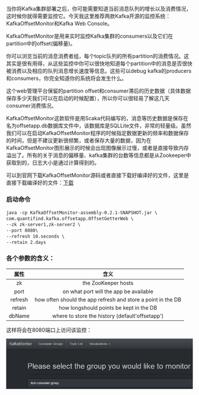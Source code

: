 当你将Kafka集群部署之后，你可能需要知道当前消息队列的增长以及消费情况，这时候你就得需要监控它。今天我这里推荐两款Kafka开源的监控系统：KafkaOffsetMonitor和Kafka Web Console。

KafkaOffsetMonitor是用来实时监控Kafka集群的consumers以及它们在partition中的offset(偏移量)。

你可以浏览当前的消息消费者组，每个topic队列的所有partition的消费情况。这其实是很有用得，从这些监控中你可以很快地知道每个partition中的消息是否很快被消费以及相应的队列消息增长速度等信息。这些可以debug kafka的producers和consumers，你完全知道你的系统将会发生什么。

这个web管理平台保留的partition offset和consumer滞后的历史数据（具体数据保存多少天我们可以在启动的时候配置），所以你可以很轻易了解这几天consumer消费情况。

KafkaOffsetMonitor这款软件是用Scaka代码编写的，消息等历史数据是保存在名为offsetapp.db数据库文件中，该数据库是SQLLite文件，非常的轻量级。虽然我们可以在启动KafkaOffsetMonitor程序的时候指定数据更新的频率和数据保存的时间，但是不建议更新很频繁，或者保存大量的数据，因为在KafkaOffsetMonitor图形展示的时候会出现图像展示过慢，或者是直接导致内存溢出了。所有的关于消息的偏移量、kafka集群的台数等信息都是从Zookeeper中获取到的，日志大小是通过计算得到的。

可以到官网下载KafkaOffsetMonitor源码或者直接下载好编译好的文件，这里是直接下载编译好的文件：[下载](https://github.com/quantifind/KafkaOffsetMonitor/releases/)

### 启动命令
```
java -cp KafkaOffsetMonitor-assembly-0.2.1-SNAPSHOT.jar \
com.quantifind.kafka.offsetapp.OffsetGetterWeb \
--zk zk-server1,zk-server2 \
--port 8080\
--refresh 10.seconds \
--retain 2.days
```

### 各个参数的含义：
| 属性 | 含义 |
|:----:|:----:|
|zk|the ZooKeeper hosts|
|port|on what port will the app be available|
|refresh|how often should the app refresh and store a point in the DB|
|retain|how longshould points be kept in the DB|
|dbName|where to store the history (default'offsetapp')|

这样将会在8080端口上访问该监控：

![图1](assets/Kafka监控-KafkaOffsetMonitor-1.jpg)
